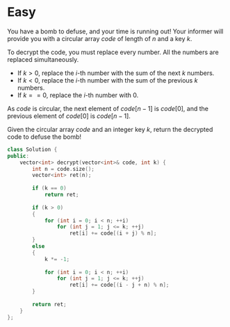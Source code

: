 # Easy

You have a bomb to defuse, and your time is running out! Your informer will provide you with a circular array $code$ of length of $n$ and a key $k$.

To decrypt the code, you must replace every number. All the numbers are replaced simultaneously.

- If $k > 0$, replace the $i$-th number with the sum of the next $k$ numbers.
- If $k < 0$, replace the $i$-th number with the sum of the previous $k$ numbers.
- If $k == 0$, replace the $i$-th number with $0$.

As $code$ is circular, the next element of $code[n-1]$ is $code[0]$, and the previous element of $code[0]$ is $code[n-1]$.

Given the circular array $code$ and an integer key $k$, return the decrypted code to defuse the bomb!

```cpp
class Solution {
public:
    vector<int> decrypt(vector<int>& code, int k) {
        int n = code.size();
        vector<int> ret(n);
        
        if (k == 0)
            return ret;
        
        if (k > 0)
        {
            for (int i = 0; i < n; ++i)
                for (int j = 1; j <= k; ++j)
                    ret[i] += code[(i + j) % n];
        }
        else
        {
            k *= -1;
            
            for (int i = 0; i < n; ++i)
                for (int j = 1; j <= k; ++j)
                    ret[i] += code[(i - j + n) % n];
        }
        
        return ret;
    }
};
```
